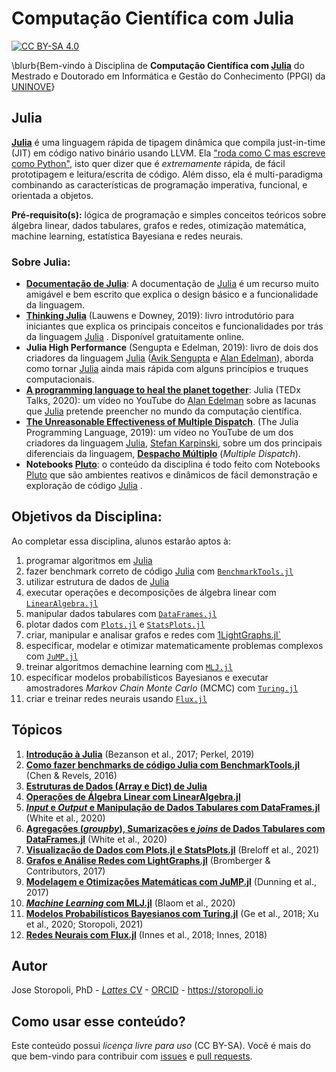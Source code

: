 # Computação Científica com Julia

[![CC BY-SA
4.0](https://img.shields.io/badge/License-CC%20BY--SA%204.0-lightgrey.svg)](http://creativecommons.org/licenses/by-sa/4.0/)

\blurb{Bem-vindo à Disciplina de **Computação Científica com [Julia](https://julialang.org/)** do Mestrado e Doutorado em Informática e Gestão do Conhecimento (PPGI) da [UNINOVE](https://uninove.br)}

## Julia

[**Julia**](https://www.julialang.org) é uma linguagem rápida de tipagem dinâmica que compila just-in-time (JIT) em código nativo binário usando LLVM. Ela ["roda como C mas escreve como Python"](https://www.nature.com/articles/d41586-019-02310-3), isto quer dizer que é *extremamente* rápida, de fácil prototipagem e leitura/escrita de código. Além disso, ela é multi-paradigma combinando as características de programação imperativa, funcional, e orientada a objetos.

**Pré-requisito(s):** lógica de programação e simples conceitos teóricos sobre álgebra linear, dados tabulares, grafos e redes, otimização matemática, machine learning, estatística Bayesiana e redes neurais.

### Sobre Julia:

* [**Documentação de Julia**](https://docs.julialang.org): A documentação de [Julia](https://www.julialang.org) é um recurso muito amigável e bem escrito que explica o design básico e a funcionalidade da linguagem.
* [**Thinking Julia**](https://benlauwens.github.io/ThinkJulia.jl/latest/book.html) (Lauwens e Downey, 2019): livro introdutório para iniciantes que explica os principais conceitos e funcionalidades por trás da linguagem [Julia](https://www.julialang.org) . Disponível gratuitamente online.
* **Julia High Performance** (Sengupta e Edelman, 2019): livro de dois dos criadores da linguagem [Julia](https://www.julialang.org) ([Avik Sengupta](https://www.linkedin.com/in/aviks) e [Alan Edelman](http://www-math.mit.edu/~edelman/)), aborda como tornar [Julia](https://www.julialang.org) ainda mais rápida com alguns princípios e truques computacionais.
* [**A programming language to heal the planet together**](https://youtu.be/qGW0GT1rCvs): Julia (TEDx Talks, 2020): um vídeo no YouTube do [Alan Edelman](http://www-math.mit.edu/~edelman/) sobre as lacunas que [Julia](https://www.julialang.org) pretende preencher no mundo da computação científica.
* [**The Unreasonable Effectiveness of Multiple Dispatch**](https://youtu.be/kc9HwsxE1OY). (The Julia Programming Language, 2019): um vídeo no YouTube de um dos criadores da linguagem [Julia](https://www.julialang.org), [Stefan Karpinski](https://karpinski.org/), sobre um dos principais diferenciais da linguagem, [**Despacho Múltiplo**](https://en.wikipedia.org/wiki/Multiple_dispatch) (*Multiple Dispatch*).
* **Notebooks [Pluto](https://plutojl.org/)**: o conteúdo da disciplina é todo feito com Notebooks [Pluto](https://plutojl.org/) que são ambientes reativos e dinâmicos de fácil demonstração e exploração de código [Julia](https://www.julialang.org) .

## Objetivos da Disciplina:

Ao completar essa disciplina, alunos estarão aptos à:

1. programar algoritmos em [Julia](https://julialang.org/)
2. fazer benchmark correto de código [Julia](https://julialang.org/) com [`BenchmarkTools.jl`](https://juliaci.github.io/BenchmarkTools.jl/dev/)
3. utilizar estrutura de dados de [Julia](https://julialang.org/)
4. executar operações e decomposições de álgebra linear com [`LinearAlgebra.jl`](https://docs.julialang.org/en/v1/stdlib/LinearAlgebra/)
5. manipular dados tabulares com [`DataFrames.jl`](https://dataframes.juliadata.org/stable/)
6. plotar dados com [`Plots.jl`](http://docs.juliaplots.org/latest/) e [`StatsPlots.jl`](https://github.com/JuliaPlots/StatsPlots.jl)
7. criar, manipular e analisar grafos e redes com [1LightGraphs.jl`](https://juliagraphs.org/LightGraphs.jl/latest/)
8. especificar, modelar e otimizar matematicamente problemas complexos com [`JuMP.jl`](https://jump.dev/)
9. treinar algoritmos demachine learning com [`MLJ.jl`](https://alan-turing-institute.github.io/MLJ.jl/dev/)
10. especificar modelos probabilísticos Bayesianos e executar amostradores *Markov Chain Monte Carlo* (MCMC) com [`Turing.jl`](https://turing.ml)
11. criar e treinar redes neurais usando [`Flux.jl`](https://fluxml.ai/)

## Tópicos

1. [**Introdução à Julia**](/1_Julia/) (Bezanson et al., 2017; Perkel, 2019)
2. [**Como fazer benchmarks de código Julia com BenchmarkTools.jl**](/2_BenchmarkTools/) (Chen & Revels, 2016)
3. [**Estruturas de Dados (Array e Dict) de Julia**](/3_Data_Structures/)
4. [**Operações de Álgebra Linear com LinearAlgebra.jl**](/4_LinearAlgebra/)
5. [***Input* e *Output* e Manipulação de Dados Tabulares com DataFrames.jl**](/5_DataFrames_IO/) (White et al., 2020)
6. [**Agregações (*groupby*), Sumarizações e *joins* de Dados Tabulares com DataFrames.jl**](/6_DataFrames_Ops/) (White et al., 2020)
7. [**Visualização de Dados com Plots.jl e StatsPlots.jl**](/7_Plots/) (Breloff et al., 2021)
8. [**Grafos e Análise Redes com LightGraphs.jl**](/8_LightGraphs/) (Bromberger & Contributors, 2017)
9. [**Modelagem e Otimizações Matemáticas com JuMP.jl**](/9_JuMP/) (Dunning et al., 2017)
10. [***Machine Learning* com MLJ.jl**](/10_MLJ/) (Blaom et al., 2020)
11. [**Modelos Probabilísticos Bayesianos com Turing.jl**](/11_Turing/) (Ge et al., 2018; Xu et al., 2020; Storopoli, 2021)
12. [**Redes Neurais com Flux.jl**](/12_Flux/) (Innes et al., 2018; Innes, 2018)


## Autor

Jose Storopoli, PhD - [*Lattes* CV](http://lattes.cnpq.br/2281909649311607) - [ORCID](https://orcid.org/0000-0002-0559-5176) - <https://storopoli.io>

## Como usar esse conteúdo?

Este conteúdo possui *licença livre para uso* (CC BY-SA). Você é mais do que bem-vindo para contribuir com [issues](https://www.github.com/storopoli/Computacao-Cientifica/issues) e [pull requests](https://github.com/storopoli/Computacao-Cientifica/pulls).
